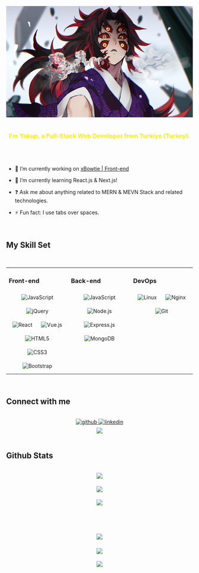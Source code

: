 <div align="center">
<img src="/aniyuki-kokushibo-phone-wallpaper-25-rotated.jpg" align="center" height="300" width="550" />
</div>  

<br/>  

### <p align="center" style="color: #FFF000">I'm Yakup, a Full-Stack Web Developer from Turkiye (Turkey).</p>  

#
  
<br/>  

- 🔭 I’m currently working on [xBowtie | Front-end](#)  
  

- 🌱 I’m currently learning React.js & Next.js!  
  

- ❓ Ask me about anything related to MERN & MEVN Stack and related technologies.  
  

- ⚡ Fun fact: I use tabs over spaces.  
  

<br/>  

## My Skill Set  

<br/>  

<table><tr><td valign="top" width="33%">

### Front-end
<div align="center">  
<img style="margin: 10px" src="https://profilinator.rishav.dev/skills-assets/javascript-original.svg" alt="JavaScript" height="50" />  
<!-- <img style="margin: 10px" src="https://profilinator.rishav.dev/skills-assets/typescript-original.svg" alt="TypeScript" height="50" />  -->
<img style="margin: 10px" src="https://profilinator.rishav.dev/skills-assets/jquery.png" alt="jQuery" height="50" />  
<img style="margin: 10px" src="https://profilinator.rishav.dev/skills-assets/react-original-wordmark.svg" alt="React" height="50" />  
<!-- <img style="margin: 10px" src="https://profilinator.rishav.dev/skills-assets/redux-original.svg" alt="Redux" height="50" />  -->
<img style="margin: 10px" src="https://profilinator.rishav.dev/skills-assets/vuejs-original-wordmark.svg" alt="Vue.js" height="50" />  
<!-- <img style="margin: 10px" src="https://profilinator.rishav.dev/skills-assets/nuxt.png" alt="Nuxt JS" height="50" />  -->
<img style="margin: 10px" src="https://profilinator.rishav.dev/skills-assets/html5-original-wordmark.svg" alt="HTML5" height="50" />  
<img style="margin: 10px" src="https://profilinator.rishav.dev/skills-assets/css3-original-wordmark.svg" alt="CSS3" height="50" />  
<img style="margin: 10px" src="https://profilinator.rishav.dev/skills-assets/bootstrap-plain.svg" alt="Bootstrap" height="50" />  
<!-- <img style="margin: 10px" src="https://profilinator.rishav.dev/skills-assets/figma-icon.svg" alt="Figma" height="50" />  -->
</div>

</td><td valign="top" width="33%">



### Back-end
<div align="center">  
<img style="margin: 10px" src="https://profilinator.rishav.dev/skills-assets/javascript-original.svg" alt="JavaScript" height="50" />  
<!-- <img style="margin: 10px" src="https://profilinator.rishav.dev/skills-assets/typescript-original.svg" alt="TypeScript" height="50" />  -->
<img style="margin: 10px" src="https://profilinator.rishav.dev/skills-assets/nodejs-original-wordmark.svg" alt="Node.js" height="50" />  
<img style="margin: 10px" src="https://profilinator.rishav.dev/skills-assets/express-original-wordmark.svg" alt="Express.js" height="50" />  
<img style="margin: 10px" src="https://profilinator.rishav.dev/skills-assets/mongodb-original-wordmark.svg" alt="MongoDB" height="50" />  
</div>

</td><td valign="top" width="33%">



### DevOps
<div align="center">  
<img style="margin: 10px" src="https://profilinator.rishav.dev/skills-assets/linux-original.svg" alt="Linux" height="50" />  
<!-- <img style="margin: 10px" src="https://profilinator.rishav.dev/skills-assets/docker-original-wordmark.svg" alt="Docker" height="50" />  -->
<img style="margin: 10px" src="https://profilinator.rishav.dev/skills-assets/nginx-original.svg" alt="Nginx" height="50" />  
<!-- <img style="margin: 10px" src="https://profilinator.rishav.dev/skills-assets/amazonwebservices-original-wordmark.svg" alt="AWS" height="50" />  -->
<img style="margin: 10px" src="https://profilinator.rishav.dev/skills-assets/git-scm-icon.svg" alt="Git" height="50" />  
</div>

</td></tr></table>  

<br/>  

## Connect with me

<br/>

<div align="center">
<a href="https://github.com/yakupsevik" target="_blank">
<img src=https://img.shields.io/badge/github-%2324292e.svg?&style=for-the-badge&logo=github&logoColor=white alt=github style="margin-bottom: 5px;" />
</a>
<a href="https://linkedin.com/in/yakupsevik" target="_blank">
<img src=https://img.shields.io/badge/linkedin-%231E77B5.svg?&style=for-the-badge&logo=linkedin&logoColor=white alt=linkedin style="margin-bottom: 5px;" />
</a>  
</div>  
  

<div align="center">
<img src="https://discord.c99.nl/widget/theme-2/869484609648353300.png" align="center" height="" width="" />
</div>  
  

<br/>  

## Github Stats  

<br/>  

<div align="center">
<img src="https://github-readme-stats.vercel.app/api?username=yakupsevik&hide_border=false&include_all_commits=false&count_private=false"/>
<br/><br/>
<img src="https://github-readme-streak-stats.herokuapp.com/?user=yakupsevik&hide_border=false"/>
<br/><br/>
<img src="https://github-readme-stats.vercel.app/api/top-langs/?username=yakupsevik&hide_border=false&include_all_commits=false&count_private=false&layout=compact"/>
</div>

<br/>  

#

<br/>  

<div align="center"><img src="https://spotify-github-profile.vercel.app/api/view?uid=cxgp05fz5x4i30c8nzaxl9s74&cover_image=true&theme=default" /></div>  

<br/>  

<div align="center">
<img src="https://komarev.com/ghpvc/?username=yakupsevik&&style=flat-square" align="center" />
</div>  
  

<br/>  

<div align="center">
            <a href="https://www.buymeacoffee.com/yakupsevik" target="_blank" style="display: inline-block;">
                <img
                    src="https://img.shields.io/badge/Donate-Buy%20Me%20A%20Coffee-orange.svg?style=flat-square" 
                    align="center"
                />
            </a></div>
<br />

